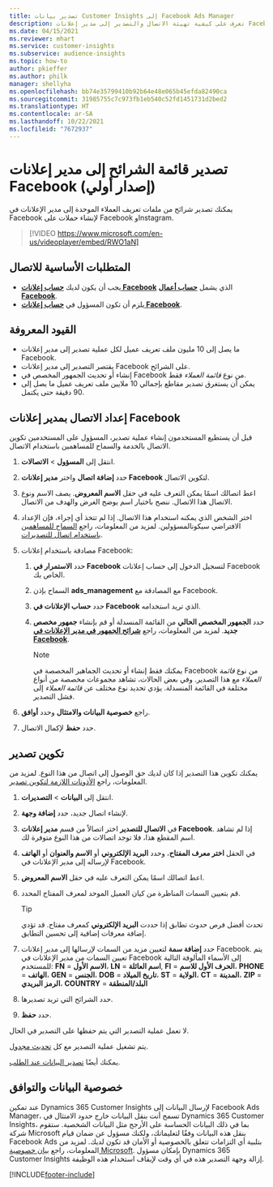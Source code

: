 ```yaml
---
title: تصدير بيانات Customer Insights إلى Facebook Ads Manager
description: تعرف على كيفية تهيئة الاتصال والتصدير إلى مدير إعلانات Facebook.
ms.date: 04/15/2021
ms.reviewer: mhart
ms.service: customer-insights
ms.subservice: audience-insights
ms.topic: how-to
author: pkieffer
ms.author: philk
manager: shellyha
ms.openlocfilehash: bb74e35799410b92b64e48e065b45efda82490ca
ms.sourcegitcommit: 31985755c7c973fb1eb540c52fd1451731d2bed2
ms.translationtype: HT
ms.contentlocale: ar-SA
ms.lasthandoff: 10/22/2021
ms.locfileid: "7672937"
---
```

# <a name="export-segments-list-to-facebook-ads-manager-preview"></a>تصدير قائمة الشرائح إلى مدير إعلانات Facebook (إصدار أولي)

يمكنك تصدير شرائح من ملفات تعريف العملاء الموحدة إلى مدير الإعلانات في Facebook لإنشاء حملات على Facebook وInstagram.

> [!VIDEO https://www.microsoft.com/en-us/videoplayer/embed/RWO1aN]

## <a name="prerequisites-for-connection"></a>المتطلبات الأساسية للاتصال

- يجب أن يكون لديك [**حساب إعلانات Facebook**](https://www.facebook.com/business/learn/lessons/step-by-step-ads-manager-account) الذي يشمل [**حساب أعمال Facebook**](https://business.facebook.com/).
- يلزم أن تكون المسؤول في [**حساب إعلانات Facebook**](https://www.facebook.com/business/learn/lessons/step-by-step-ads-manager-account).

## <a name="known-limitations"></a>القيود المعروفة

- ما يصل إلى 10 مليون ملف تعريف عميل لكل عملية تصدير إلى مدير إعلانات Facebook.
- يقتصر التصدير إلى مدير إعلانات Facebook على الشرائح.
- إنشاء أو تحديث الجمهور المخصص في Facebook من نوع *قائمة العملاء* فقط.
- يمكن أن يستغرق تصدير مقاطع بإجمالي 10 ملايين ملف تعريف عميل ما يصل إلى 90 دقيقة حتى يكتمل.

## <a name="set-up-connection-to-facebook-ads-manager"></a>إعداد الاتصال بمدير إعلانات Facebook

قبل أن يستطيع المستخدمون إنشاء عملية تصدير، المسؤول على المستخدمين تكوين الاتصال بالخدمة والسماح للمساهمين باستخدام الاتصال.

1. انتقل إلى **المسؤول** > **الاتصالات**.

1. حدد **إضافة اتصال** واختر **مدير إعلانات Facebook** لتكوين الاتصال.

1. اعط اتصالك اسمًا يمكن التعرف عليه في حقل **الاسم المعروض**. يصف الاسم ونوع الاتصال هذا الاتصال. ننصح باختيار اسم يوضح الغرض والهدف من الاتصال.

1. اختر الشخص الذي يمكنه استخدام هذا الاتصال. إذا لم تتخذ أي إجراء، فإن الإعداد الافتراضي سيكونالمسؤولين. لمزيد من المعلومات، راجع [السماح للمساهمين باستخدام اتصال للتصديرات](connections.md#allow-contributors-to-use-a-connection-for-exports).

1. مصادقة باستخدام إعلانات Facebook: 

   1. حدد **الاستمرار في Facebook** لتسجيل الدخول إلى حساب إعلانات Facebook الخاص بك.

   1. السماح بإذن **ads_management** مع المصادقة مع Facebook.

   1. حدد **حساب الإعلانات في Facebook** الذي تريد استخدامه.

   1. حدد **الجمهور المخصص الحالي** من القائمة المنسدلة أو قم بإنشاء **جمهور مخصص جديد**. لمزيد من المعلومات، راجع [**شرائح الجمهور في مدير الإعلانات في Facebook**](https://www.facebook.com/business/help/744354708981227?id=2469097953376494).
      > [!NOTE]
      > يمكنك فقط إنشاء أو تحديث الجماهير المخصصة في Facebook من نوع *قائمة العملاء* مع هذا التصدير. وفي بعض الحالات، تشاهد مجموعات مخصصة من أنواع مختلفة في القائمة المنسدلة. يؤدي تحديد نوع مختلف عن *قائمة العملاء* إلى فشل التصدير. 

1. راجع **خصوصية البيانات والامتثال** وحدد **أوافق**.

1. حدد **حفظ** لإكمال الاتصال.

## <a name="configure-an-export"></a>تكوين تصدير

يمكنك تكوين هذا التصدير إذا كان لديك حق الوصول إلى اتصال من هذا النوع. لمزيد من المعلومات، راجع [الأذونات اللازمة لتكوين تصدير](export-destinations.md#set-up-a-new-export).

1. انتقل إلى **البيانات** > **التصديرات**.

1. لإنشاء اتصال جديد، حدد **إضافة وجهة**. 

1. في **الاتصال للتصدير** اختر اتصالاً من قسم **مدير إعلانات Facebook**. إذا لم تشاهد اسم المقطع هذا، فلا توجد اتصالات من هذا النوع متوفرة لك.

1. في الحقل **اختر معرف المفتاح**، وحدد **البريد الإلكتروني** أو **الاسم والعنوان** أو **الهاتف** لإرساله إلى مدير الإعلانات في Facebook. 

1. اعط اتصالك اسمًا يمكن التعرف عليه في حقل **الاسم المعروض**.

1. قم بتعيين السمات المناظرة من كيان العميل الموحد لمعرف المفتاح المحدد.
   > [!TIP]
   > تحدث أفضل فرص حدوث تطابق إذا حددت **البريد الإلكتروني** كمعرف مفتاح. قد تؤدي إضافة معرفات إضافية إلى تحسين التطابق.

1. حدد **إضافة سمة** لتعيين مزيد من السمات لإرسالها إلى مدير إعلانات Facebook. يتم تعيين السمات من مدير الإعلانات في Facebook إلى الأسماء المألوفة التالية للمستخدم: **FN** = **الاسم الأول**، **LN** = **اسم العائلة**, **FI** = **الحرف الأول للاسم**، **PHONE** = **الهاتف**، **GEN** = **الجنس**، **DOB** = **تاريخ الميلاد**، **ST** = **الولاية**، **CT** = **المدينة**، **ZIP** = **الرمز البريدي**، **COUNTRY** = **البلد/المنطقة**

1. حدد الشرائح التي تريد تصديرها.

1. حدد **حفظ**.

لا تعمل عملية التصدير التي يتم حفظها على التصدير في الحال.

يتم تشغيل عملية التصدير مع كل [تحديث مجدول](system.md#schedule-tab). 

يمكنك أيضًا [تصدير البيانات عند الطلب](export-destinations.md#run-exports-on-demand). 

## <a name="data-privacy-and-compliance"></a>خصوصية البيانات والتوافق

عند تمكين Dynamics 365 Customer Insights لإرسال البيانات إلى  Facebook Ads Manager، تسمح أنت بنقل البيانات خارج حدود الامتثال في Dynamics 365 Customer Insights، بما في ذلك البيانات الحساسة على الأرجح مثل البيانات الشخصية. ستقوم شركة Microsoft بنقل هذه البيانات وفقًا لتعليماتك، ولكنك مسؤول عن ضمان قيام Facebook Ads بتلبية أي التزامات تتعلق بالخصوصية أو الأمان قد تكون لديك. لمزيد من المعلومات، راجع [بيان خصوصية Microsoft](https://go.microsoft.com/fwlink/?linkid=396732).
بإمكان مسؤول Dynamics 365 Customer Insights إزالة وجهة التصدير هذه في أي وقت لإيقاف استخدام هذه الوظيفة.


[!INCLUDE[footer-include](../includes/footer-banner.md)]
